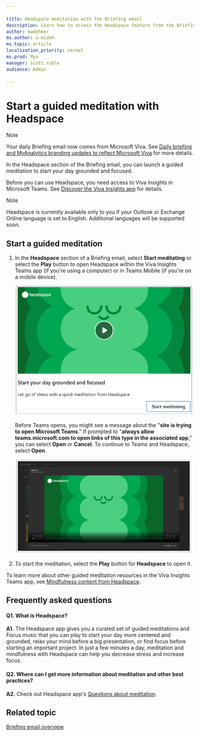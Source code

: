 ```yaml
---

title: Headspace meditation with the Briefing email
description: Learn how to access the Headspace feature from the Briefing email
author: madehmer
ms.author: v-mideh
ms.topic: article
localization_priority: normal 
ms.prod: Mya
manager: scott.ruble
audience: Admin

---
```


# Start a guided meditation with Headspace

>[!Note]
>Your daily Briefing email now comes from Microsoft Viva. See [Daily briefing and MyAnalytics branding updates to reflect Microsoft Viva](https://techcommunity.microsoft.com/t5/microsoft-viva-blog/daily-briefing-and-myanalytics-branding-updates-to-reflect/ba-p/2681246) for more details.

In the Headspace section of the Briefing email, you can launch a guided meditation to start your day grounded and focused.

Before you can use Headspace, you need access to Viva Insights in Microsoft Teams. See [Discover the Viva Insights app](../teams/viva-teams-app-install.md) for details.

>[!NOTE]
>Headspace is currently available only to you if your Outlook or Exchange Online language is set to English. Additional languages will be supported soon.

## Start a guided meditation

1. In the **Headspace** section of a Briefing email, select **Start meditating** or select the **Play** button to open Headspace within the Viva Insights Teams app (if you're using a computer) or in Teams Mobile (if you're on a mobile device).

   ![Headspace card](images/be-headspace.png)

   Before Teams opens, you might see a message about the "**site is trying to open Microsoft Teams**." If prompted to "**always allow teams.microsoft.com to open links of this type in the associated app**," you can select **Open** or **Cancel**. To continue to Teams and Headspace, select **Open**.

   ![Headspace in Teams](images/be-headspace-2.png)

2. To start the meditation, select the **Play** button for **Headspace** to open it.

To learn more about other guided meditation resources in the Viva Insights Teams app, see [Mindfulness content from Headspace](../teams/viva-insights-headspace.md).

<!-- REMOVED PER KARYL ON 30 JULY 2021:

## Start a guided meditation

1. (Optional) In Headspace, browse through a curated set of meditations that are designed to fit different scenarios within the flow of your day. To see your options, open the **Practice mindfulness** page by selecting **More mindfulness exercises**.

2. Under **Practice mindfulness**, select a meditation option in the **Guided meditations** area or a musical option in the **Focus music** area:

   ![Mindfulness option is running](images/mindful-options.png)

## Run Headspace in the background

You can open and run Viva Insights in a new window. This lets you play Headspace meditations and Focus music while continuing your collaboration in Teams.

1. Locate the pinned Insights app on the left navigation pane of Teams.

2. Right-click the Insights icon.

3. Select **Pop out app**.

   ![Pop-out Headspace app](images/to-pop-out-2.png)

   This opens a new window in which the Insights app is running.

4. In this second window, select **More mindfulness exercises** and then start a Headspace meditation or Focus music as described in [Start a guided meditation](#start-a-guided-meditation).

5. Optionally, minimize the Insights window that you just opened. You can continue working in Teams in the original Teams window.
 -->

## Frequently asked questions

#### Q1. What is Headspace?

**A1.** The Headspace app gives you a curated set of guided meditations and Focus music that you can play to start your day more centered and grounded, relax your mind before a big presentation, or find focus before starting an important project. In just a few minutes a day, meditation and mindfulness with Headspace can help you decrease stress and increase focus.

#### Q2. Where can I get more information about meditation and other best practices?

**A2.** Check out Headspace app's [Questions about meditation](https://www.headspace.com/meditation-101/faq).

## Related topic

[Briefing email overview](be-overview.md)
